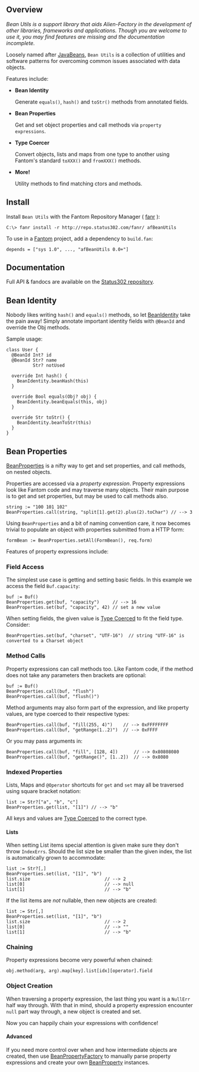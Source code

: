 ## Overview 

*Bean Utils is a support library that aids Alien-Factory in the development of other libraries, frameworks and applications. Though you are welcome to use it, you may find features are missing and the documentation incomplete.*

Loosely named after [JavaBeans](http://www.oracle.com/technetwork/java/javase/documentation/spec-136004.html), `Bean Utils` is a collection of utilities and software patterns for overcoming common issues associated with data objects.

Features include:

- **Bean Identity**

  Generate `equals()`, `hash()` and `toStr()` methods from annotated fields.


- **Bean Properties**

  Get and set object properties and call methods via `property expressions`.


- **Type Coercer**

  Convert objects, lists and maps from one type to another using Fantom's standard `toXXX()` and `fromXXX()` methods.


- **More!**

  Utility methods to find matching ctors and methods.



## Install 

Install `Bean Utils` with the Fantom Repository Manager ( [fanr](http://fantom.org/doc/docFanr/Tool.html#install) ):

    C:\> fanr install -r http://repo.status302.com/fanr/ afBeanUtils

To use in a [Fantom](http://fantom.org/) project, add a dependency to `build.fan`:

    depends = ["sys 1.0", ..., "afBeanUtils 0.0+"]

## Documentation 

Full API & fandocs are available on the [Status302 repository](http://repo.status302.com/doc/afBeanUtils/).

## Bean Identity 

Nobody likes writing `hash()` and `equals()` methods, so let [BeanIdentity](http://repo.status302.com/doc/afBeanUtils/BeanIdentity.html) take the pain away! Simply annotate important identity fields with `@BeanId` and override the Obj methods.

Sample usage:

```
class User {
  @BeanId Int? id
  @BeanId Str? name
          Str? notUsed

  override Int hash() {
    BeanIdentity.beanHash(this)
  }

  override Bool equals(Obj? obj) {
    BeanIdentity.beanEquals(this, obj)
  }

  override Str toStr() {
    BeanIdentity.beanToStr(this)
  }
}
```

## Bean Properties 

[BeanProperties](http://repo.status302.com/doc/afBeanUtils/BeanProperties.html) is a nifty way to get and set properties, and call methods, on nested objects.

Properties are accessed via a *property expression*. Property expressions look like Fantom code and may traverse many objects. Their main purpose is to get and set properties, but may be used to call methods also.

```
string := "100 101 102"
BeanProperties.call(string, "split[1].get(2).plus(2).toChar") // --> 3
```

Using `BeanProperties` and a bit of naming convention care, it now becomes trivial to populate an object with properties submitted from a HTTP form:

```
formBean := BeanProperties.setAll(FormBean(), req.form)
```

Features of property expressions include:

### Field Access 

The simplest use case is getting and setting basic fields. In this example we access the field `Buf.capacity`:

```
buf := Buf()
BeanProperties.get(buf, "capacity")     // --> 16
BeanProperties.set(buf, "capacity", 42) // set a new value
```

When setting fields, the given value is [Type Coerced](http://repo.status302.com/doc/afBeanUtils/TypeCoerecer.html) to fit the field type. Consider:

```
BeanProperties.set(buf, "charset", "UTF-16")  // string "UTF-16" is converted to a Charset object
```

### Method Calls 

Property expressions can call methods too. Like Fantom code, if the method does not take any parameters then brackets are optional:

```
buf := Buf()
BeanProperties.call(buf, "flush")
BeanProperties.call(buf, "flush()")
```

Method arguments may also form part of the expression, and like property values, are type coerced to their respective types:

```
BeanProperties.call(buf, "fill(255, 4)")    // --> 0xFFFFFFFF
BeanProperties.call(buf, "getRange(1..2)")  // --> 0xFFFF
```

Or you may pass arguments in:

```
BeanProperties.call(buf, "fill", [128, 4])      // --> 0x80808080
BeanProperties.call(buf, "getRange()", [1..2])  // --> 0x8080
```

### Indexed Properties 

Lists, Maps and `@Operator` shortcuts for `get` and `set` may all be traversed using square bracket notation:

```
list := Str?["a", "b", "c"]
BeanProperties.get(list, "[1]") // --> "b"
```

All keys and values are [Type Coerced](http://repo.status302.com/doc/afBeanUtils/TypeCoerecer.html) to the correct type.

#### Lists 

When setting List items special attention is given make sure they don't throw `IndexErrs`. Should the list size be smaller than the given index, the list is automatically grown to accommodate:

```
list := Str?[,]
BeanProperties.set(list, "[1]", "b")
list.size                            // --> 2
list[0]                              // --> null
list[1]                              // --> "b"
```

If the list items are *not* nullable, then new objects are created:

```
list := Str[,]
BeanProperties.set(list, "[1]", "b")
list.size                            // --> 2
list[0]                              // --> ""
list[1]                              // --> "b"
```

### Chaining 

Property expressions become very powerful when chained:

    obj.method(arg, arg).map[key].list[idx][operator].field

### Object Creation 

When traversing a property expression, the last thing you want is a `NullErr` half way through. With that in mind, should a property expression encounter `null` part way through, a new object is created and set.

Now you can happily chain your expressions with confidence!

#### Advanced 

If you need more control over when and how intermediate objects are created, then use [BeanPropertyFactory](http://repo.status302.com/doc/afBeanUtils/BeanPropertyFactory.html) to manually parse property expressions and create your own [BeanProperty](http://repo.status302.com/doc/afBeanUtils/BeanProperty.html) instances.

